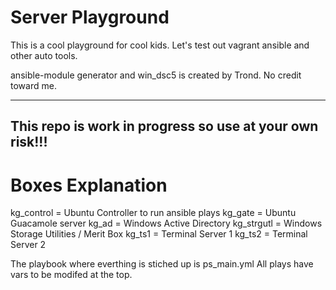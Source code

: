 # Server Playground
This is a cool playground for cool kids. Let's test out vagrant ansible and other auto tools.

ansible-module generator and win_dsc5 is created by Trond. No credit toward me.

--------------
This repo is work in progress so use at your own risk!!!
--------------

# Boxes Explanation
kg_control = Ubuntu Controller to run ansible plays
kg_gate = Ubuntu Guacamole server
kg_ad = Windows Active Directory
kg_strgutl = Windows Storage Utilities / Merit Box
kg_ts1 = Terminal Server 1
kg_ts2 = Terminal Server 2

The playbook where everthing is stiched up is ps_main.yml
All plays have vars to be modifed at the top. 
